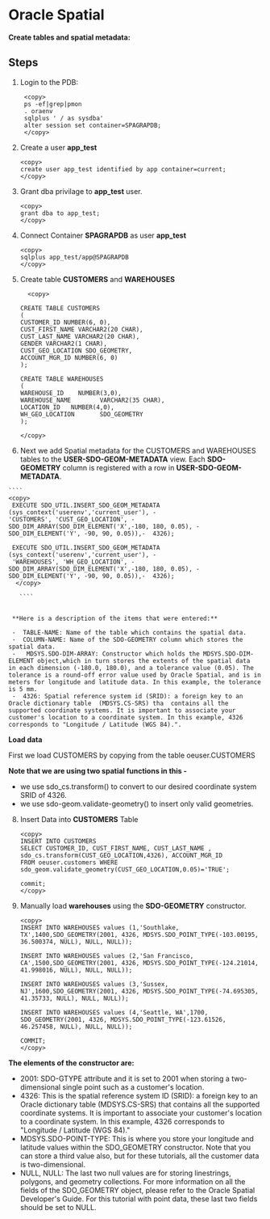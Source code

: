 # Oracle Spatial  

**Create tables and spatial metadata:**
 

## Steps ##

1. Login to the PDB:
   
   ````
    <copy>
    ps -ef|grep|pmon
    . oraenv
    sqlplus ' / as sysdba'
    alter session set container=SPAGRAPDB;
    </copy>
    ````

   
3. Create a  user **app_test**

    ````
    <copy>
    create user app_test identified by app container=current;
    </copy>
    ````
    
4. Grant dba privilage to **app_test** user.

    ````
    <copy>
    grant dba to app_test;
    </copy>
    ````
   
5. Connect Container **SPAGRAPDB** as user **app_test**

    ````
    <copy>
    sqlplus app_test/app@SPAGRAPDB
    </copy>
    ````
   
6. Create  table **CUSTOMERS**  and **WAREHOUSES** 

     
     ````
       <copy>
       
    CREATE TABLE CUSTOMERS
    ( 
    CUSTOMER_ID NUMBER(6, 0),
    CUST_FIRST_NAME VARCHAR2(20 CHAR),
    CUST_LAST_NAME VARCHAR2(20 CHAR), 
    GENDER VARCHAR2(1 CHAR), 
    CUST_GEO_LOCATION SDO_GEOMETRY,
    ACCOUNT_MGR_ID NUMBER(6, 0)
    );
  
    CREATE TABLE WAREHOUSES
    (
    WAREHOUSE_ID    NUMBER(3,0), 
    WAREHOUSE_NAME        VARCHAR2(35 CHAR), 
    LOCATION_ID   NUMBER(4,0), 
    WH_GEO_LOCATION       SDO_GEOMETRY
    );
    
    </copy>
    
    ````


  
7.    Next we add Spatial metadata for the CUSTOMERS and WAREHOUSES tables
      to the **USER-SDO-GEOM-METADATA** view. Each **SDO-GEOMETRY** column is registered
      with a row in   **USER-SDO-GEOM-METADATA**.

    ````
    <copy>
     EXECUTE SDO_UTIL.INSERT_SDO_GEOM_METADATA (sys_context('userenv','current_user'), -
    'CUSTOMERS', 'CUST_GEO_LOCATION', -  SDO_DIM_ARRAY(SDO_DIM_ELEMENT('X',-180, 180, 0.05), - SDO_DIM_ELEMENT('Y', -90, 90, 0.05)),-  4326);

     EXECUTE SDO_UTIL.INSERT_SDO_GEOM_METADATA (sys_context('userenv','current_user'), -
     'WAREHOUSES', 'WH_GEO_LOCATION', - SDO_DIM_ARRAY(SDO_DIM_ELEMENT('X',-180, 180, 0.05), - SDO_DIM_ELEMENT('Y', -90, 90, 0.05)),-  4326);
      </copy>
    
       ````

     
     **Here is a description of the items that were entered:**

     -	TABLE-NAME: Name of the table which contains the spatial data.
     -	COLUMN-NAME: Name of the SDO-GEOMETRY column which stores the spatial data.
     -	 MDSYS.SDO-DIM-ARRAY: Constructor which holds the MDSYS.SDO-DIM-ELEMENT object,which in turn stores the extents of the spatial data  in each dimension (-180.0, 180.0), and a tolerance value (0.05). The tolerance is a round-off error value used by Oracle Spatial, and is in meters for longitude and latitude data. In this example, the tolerance is 5 mm.
     -	4326: Spatial reference system id (SRID): a foreign key to an Oracle dictionary table  (MDSYS.CS-SRS) tha  contains all the     supported coordinate systems. It is important to associate your customer's location to a coordinate system. In this example, 4326    corresponds to "Longitude / Latitude (WGS 84).".
 

**Load data**


  First we load CUSTOMERS by copying from the table oeuser.CUSTOMERS

   **Note that we are using two spatial functions in this -**
   -  we use sdo_cs.transform() to convert to our desired coordinate system SRID of 4326.
   -  we use sdo-geom.validate-geometry() to insert only valid geometries. 

     
 8. Insert Data into **CUSTOMERS** Table

    ````
    <copy>
    INSERT INTO CUSTOMERS
    SELECT CUSTOMER_ID, CUST_FIRST_NAME, CUST_LAST_NAME , sdo_cs.transform(CUST_GEO_LOCATION,4326), ACCOUNT_MGR_ID
    FROM oeuser.customers WHERE sdo_geom.validate_geometry(CUST_GEO_LOCATION,0.05)='TRUE';
    
    commit;
    </copy>
    ````
    
 9. Manually load **warehouses** using the **SDO-GEOMETRY** constructor.

    ````
    <copy>
    INSERT INTO WAREHOUSES values (1,'Southlake, TX',1400,SDO_GEOMETRY(2001, 4326, MDSYS.SDO_POINT_TYPE(-103.00195, 36.500374, NULL), NULL, NULL));

    INSERT INTO WAREHOUSES values (2,'San Francisco, CA',1500,SDO_GEOMETRY(2001, 4326, MDSYS.SDO_POINT_TYPE(-124.21014, 41.998016, NULL), NULL, NULL));

    INSERT INTO WAREHOUSES values (3,'Sussex, NJ',1600,SDO_GEOMETRY(2001, 4326, MDSYS.SDO_POINT_TYPE(-74.695305, 41.35733, NULL), NULL, NULL));

    INSERT INTO WAREHOUSES values (4,'Seattle, WA',1700, SDO_GEOMETRY(2001, 4326, MDSYS.SDO_POINT_TYPE(-123.61526, 46.257458, NULL), NULL, NULL));

    COMMIT;
    </copy>
    ````
   



   **The elements of the constructor are:**

   -	2001: SDO-GTYPE attribute and it is set to 2001 when storing a two-dimensional single point such as a customer's location.
   -	4326: This is the spatial reference system ID (SRID): a foreign key to an Oracle dictionary table  (MDSYS.CS-SRS) that contains all the supported coordinate systems. It is important to associate your customer's location to a coordinate system. In this example, 4326 corresponds to "Longitude / Latitude (WGS 84)."
   -	MDSYS.SDO-POINT-TYPE: This is where you store your longitude and latitude values within the SDO_GEOMETRY constructor. 
     Note that you can store a third value also, but for these tutorials, all the customer data is two-dimensional.
   -	NULL, NULL: The last two null values are for storing linestrings, polygons, and geometry collections. 
     For more information on all the fields of the SDO_GEOMETRY object, please refer to the Oracle Spatial Developer's Guide. For this tutorial with point data,  these last two fields should be set to NULL.
